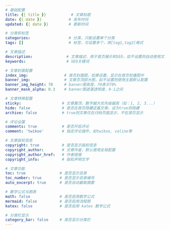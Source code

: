 ```yaml
---
# 基础配置
title: {{ title }}           # 文章标题
date: {{ date }}            # 发布时间
updated: {{ date }}         # 更新时间

# 分类和标签
categories:                 # 分类，只能设置单个分类
tags: []                    # 标签，可设置多个，用[tag1,tag2]格式

# 文章描述
description:               # 文章描述，用于首页展示和SEO，如不设置则自动使用文章前150字
keywords:                  # SEO关键词

# 文章封面配置
index_img:                # 首页封面图，如果设置，显示在首页轮播图中
banner_img:               # 文章页顶部大图，如不设置则使用主题默认配置
banner_img_height: 70     # banner图高度，70表示70%
banner_mask_alpha: 0.3    # banner图遮罩透明度，0-1之间

# 文章特殊配置
sticky:                  # 文章置顶，数字越大优先级越高（如：1, 2, 3...）
hide: false              # 是否在首页隐藏这篇文章，设为true则隐藏
archive: false           # true则文章仅在归档页面显示，不在首页显示

# 评论设置
comments: true           # 是否开启评论
comment: 'twikoo'        # 指定评论插件，如twikoo, valine等

# 文章版权信息
copyright: true          # 是否显示版权信息
copyright_author:        # 文章作者，默认使用全局配置
copyright_author_href:   # 作者链接
copyright_info:          # 版权声明文字

# 文章功能
toc: true               # 是否显示目录
toc_number: true        # 是否显示目录编号
auto_excerpt: true      # 是否自动截取摘要

# 数学公式与图表
math: false             # 是否启用数学公式
mermaid: false          # 是否启用流程图
katex: false            # 是否启用 katex 数学公式

# 分类栏显示
category_bar: false     # 是否显示分类栏
---
```




